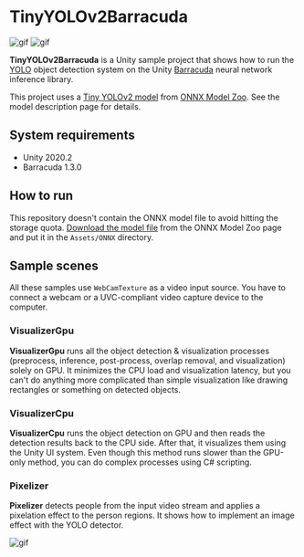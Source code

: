 TinyYOLOv2Barracuda
===================

![gif](https://i.imgur.com/fmYy8os.gif)
![gif](https://i.imgur.com/82Tekyj.gif)

**TinyYOLOv2Barracuda** is a Unity sample project that shows how to run the
[YOLO] object detection system on the Unity [Barracuda] neural network inference
library.

[YOLO]: https://pjreddie.com/darknet/yolo/
[Barracuda]: https://docs.unity3d.com/Packages/com.unity.barracuda@latest

This project uses a [Tiny YOLOv2 model] from [ONNX Model Zoo]. See the model
description page for details.

[Tiny YOLOv2 model]:
  https://github.com/onnx/models/tree/master/vision/object_detection_segmentation/tiny-yolov2
[ONNX Model Zoo]: https://github.com/onnx/models

System requirements
-------------------

- Unity 2020.2
- Barracuda 1.3.0

How to run
----------

This repository doesn't contain the ONNX model file to avoid hitting the storage
quota. [Download the model file] from the ONNX Model Zoo page and put it in the
`Assets/ONNX` directory.

[Download the model file]:
  https://github.com/onnx/models/blob/master/vision/object_detection_segmentation/tiny-yolov2/model/tinyyolov2-7.onnx

Sample scenes
-------------

All these samples use `WebCamTexture` as a video input source. You have to
connect a webcam or a UVC-compliant video capture device to the computer.

### VisualizerGpu

**VisualizerGpu** runs all the object detection & visualization processes
(preprocess, inference, post-process, overlap removal, and visualization) solely
on GPU. It minimizes the CPU load and visualization latency, but you can't do
anything more complicated than simple visualization like drawing rectangles or
something on detected objects.

### VisualizerCpu

**VisualizerCpu** runs the object detection on GPU and then reads the detection
results back to the CPU side. After that, it visualizes them using the Unity UI
system. Even though this method runs slower than the GPU-only method, you can do
complex processes using C# scripting.

### Pixelizer

**Pixelizer** detects people from the input video stream and applies a
pixelation effect to the person regions. It shows how to implement an image
effect with the YOLO detector.

![gif](https://i.imgur.com/ps7ppfp.gif)

